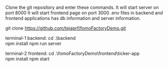 Clone the git repository and enter these commands. 
It will start server on port 8000
It will start frontend page on port 3000
.env files in backend and frontend applications has db information and server information.


git clone https://github.com/tejaprf/fomoFactoryDemo.git

terminal-1   backend:
cd .\backend\
npm install
npm run server


terminal-2   frontend:
cd .\fomoFactoryDemo\frontend\ticker-app\
npm install
npm start
